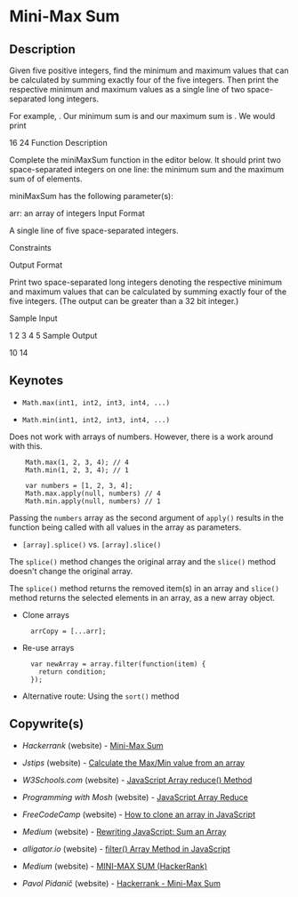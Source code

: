 # Mini-Max Sum

## Description

Given five positive integers, find the minimum and maximum values that can be calculated by summing exactly four of the five integers. Then print the respective minimum and maximum values as a single line of two space-separated long integers.

For example, . Our minimum sum is  and our maximum sum is . We would print

16 24
Function Description

Complete the miniMaxSum function in the editor below. It should print two space-separated integers on one line: the minimum sum and the maximum sum of  of  elements.

miniMaxSum has the following parameter(s):

arr: an array of  integers
Input Format

A single line of five space-separated integers.

Constraints


Output Format

Print two space-separated long integers denoting the respective minimum and maximum values that can be calculated by summing exactly four of the five integers. (The output can be greater than a 32 bit integer.)

Sample Input

1 2 3 4 5
Sample Output

10 14

## Keynotes

+ `Math.max(int1, int2, int3, int4, ...)`

+ `Math.min(int1, int2, int3, int4, ...)`

Does not work with arrays of numbers. However, there is a work around with this.

        Math.max(1, 2, 3, 4); // 4
        Math.min(1, 2, 3, 4); // 1

        var numbers = [1, 2, 3, 4];
        Math.max.apply(null, numbers) // 4
        Math.min.apply(null, numbers) // 1

Passing the `numbers` array as the second argument of `apply()` results in the function being called with all values in the array as parameters.

+ `[array].splice()` vs. `[array].slice()`

The `splice()` method changes the original array and the `slice()` method doesn't change the original array.

The `splice()` method returns the removed item(s) in an array and `slice()` method returns the selected elements in an array, as a new array object.

+ Clone arrays

        arrCopy = [...arr];

+ Re-use arrays

        var newArray = array.filter(function(item) {
          return condition;
        });

+ Alternative route: Using the `sort()` method

## Copywrite(s)

- _Hackerrank_ (website) - [Mini-Max Sum](https://www.hackerrank.com/challenges/mini-max-sum/problem?utm_campaign=challenge-recommendation&utm_medium=email&utm_source=24-hour-campaign)

- _Jstips_ (website) - [Calculate the Max/Min value from an array](https://www.jstips.co/en/javascript/calculate-the-max-min-value-from-an-array/)

- _W3Schools.com_ (website) - [JavaScript Array reduce() Method](https://www.w3schools.com/jsref/jsref_reduce.asp)

- _Programming with Mosh_ (website) - [JavaScript Array Reduce](https://youtu.be/g1C40tDP0Bk)

- _FreeCodeCamp_ (website) - [How to clone an array in JavaScript](https://www.freecodecamp.org/news/how-to-clone-an-array-in-javascript-1d3183468f6a/)

- _Medium_ (website) - [Rewriting JavaScript: Sum an Array](https://medium.com/@chrisburgin95/rewriting-javascript-sum-an-array-dbf838996ed0)

- _alligator.io_ (website) - [filter() Array Method in JavaScript](https://alligator.io/js/filter-array-method/)

- _Medium_ (website) - [MINI-MAX SUM (HackerRank)](https://medium.com/@jurshsmith/mini-max-sum-hackerrank-f90d33fd5950)

- _Pavol Pidanič_ (website) - [Hackerrank - Mini-Max Sum](http://pidanic.com/en/blog/hackerrank-mini-max-sum/#javascript)
